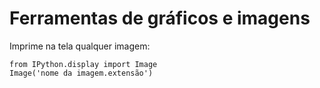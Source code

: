 # Ferramentas de gráficos e imagens
 
Imprime na tela qualquer imagem:


    from IPython.display import Image
    Image('nome da imagem.extensão')
